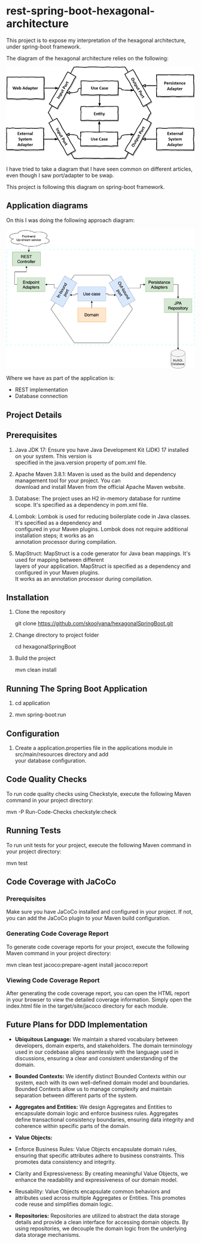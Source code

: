 # rest-spring-boot-hexagonal-architecture

This project is to expose my interpretation of the hexagonal architecture, under spring-boot framework.

The diagram of the hexagonal architecture relies on the following:

![Hexagonal architecture diagram](img/hexagonal-architecture.png)

I have tried to take a diagram that I have seen common on different articles, even though I saw port/adapter to be swap.


This project is following this diagram on spring-boot framework.

## Application diagrams

On this I was doing the following approach diagram:

![Application diagram](img/hexagonal-arch-spring-naspredam.png)

Where we have as part of the application is:

- REST implementation
- Database connection


## Project Details

## Prerequisites  


1) Java JDK 17: Ensure you have Java Development Kit (JDK) 17 installed on your system. This version is    
   specified in the java.version property of  pom.xml file.

2) Apache Maven 3.8.1: Maven is used as the build and dependency management tool for your project. You can     
   download and install Maven from the official Apache Maven website.

3) Database: The project uses an H2 in-memory database for runtime scope. It's specified as a dependency in
   pom.xml file. 

4) Lombok: Lombok is used for reducing boilerplate code in Java classes. It's specified as a dependency and   
   configured in your Maven plugins. Lombok does not require additional installation steps; it works as an          
   annotation processor during compilation.

5) MapStruct: MapStruct is a code generator for Java bean mappings. It's used for mapping between different    
   layers of your application. MapStruct is specified as a dependency and configured in your Maven plugins.   
   It works as an annotation processor during compilation.


## Installation

1) Clone the repository

   git clone https://github.com/skoolyana/hexagonalSpringBoot.git

2) Change directory to project folder

   cd hexagonalSpringBoot

3) Build the project

   mvn clean install

## Running The Spring Boot Application

1) cd application

2) mvn spring-boot:run


## Configuration

1) Create a application.properties file in the applications module in  src/main/resources directory and add   
   your database configuration.


## Code Quality Checks

   To run code quality checks using Checkstyle, execute the following Maven command in your project 
   directory:

   mvn -P Run-Code-Checks checkstyle:check



## Running Tests

   To run unit tests for your project, execute the following Maven command in your project directory:

   mvn test



## Code Coverage with JaCoCo

### Prerequisites
   Make sure you have JaCoCo installed and configured in your project. If not, you can add the JaCoCo plugin 
   to your Maven build configuration.

### Generating Code Coverage Report
   To generate code coverage reports for your project, execute the following Maven command in your project 
   directory:

   mvn clean test jacoco:prepare-agent install jacoco:report


### Viewing Code Coverage Report

   After generating the code coverage report, you can open the HTML report in your browser to view the 
   detailed coverage information. Simply open the index.html file in the target/site/jacoco directory for 
   each module.


## Future Plans for DDD Implementation

- **Ubiquitous Language:** We maintain a shared vocabulary between developers, domain experts, and stakeholders. The domain terminology used in our codebase aligns seamlessly with the language used in discussions, ensuring a clear and consistent understanding of the domain.

- **Bounded Contexts:** We identify distinct Bounded Contexts within our system, each with its own well-defined domain model and boundaries. Bounded Contexts allow us to manage complexity and maintain separation between different parts of the system.

- **Aggregates and Entities:** We design Aggregates and Entities to encapsulate domain logic and enforce business rules. Aggregates define transactional consistency boundaries, ensuring data integrity and coherence within specific parts of the domain.

- **Value Objects:** 

- Enforce Business Rules: Value Objects encapsulate domain rules, ensuring that specific attributes adhere to business constraints. This promotes data consistency and integrity.

- Clarity and Expressiveness: By creating meaningful Value Objects, we enhance the readability and expressiveness of our domain model. 

- Reusability: Value Objects encapsulate common behaviors and attributes used across multiple Aggregates or Entities. This promotes code reuse and simplifies domain logic.



- **Repositories:** Repositories are utilized to abstract the data storage details and provide a clean interface for accessing domain objects. By using repositories, we decouple the domain logic from the underlying data storage mechanisms.



